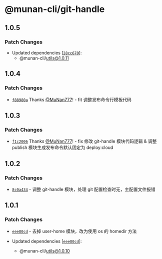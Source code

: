 # @munan-cli/git-handle

## 1.0.5

### Patch Changes

- Updated dependencies [[`28cc670`](https://github.com/MuNan777/munan-cli/commit/28cc670577030ca9fde26b24c62910582441b738)]:
  - @munan-cli/utils@1.0.11

## 1.0.4

### Patch Changes

- [`f88980a`](https://github.com/MuNan777/munan-cli/commit/f88980afb03cacc2cd63d3cc591a640159c8e059) Thanks [@MuNan777](https://github.com/MuNan777)! - fit 调整发布命令行模板代码

## 1.0.3

### Patch Changes

- [`f1c2006`](https://github.com/MuNan777/munan-cli/commit/f1c2006d8a3ac256885f0d560c9059a3bf1506b7) Thanks [@MuNan777](https://github.com/MuNan777)! - fix 修改 git-handle 模块代码逻辑 & 调整 publish 模块生成发布命令默认固定为 deploy:cloud

## 1.0.2

### Patch Changes

- [`8c0a434`](https://github.com/MuNan777/munan-cli/commit/8c0a4349ae9ab01cd6fb6fa8aabeba649427bbbd) - 调整 git-handle 模块，处理 git 配置检查时无，主配置文件报错

## 1.0.1

### Patch Changes

- [`eee80cd`](https://github.com/MuNan777/munan-cli/commit/eee80cd81b6721cfde59bc4bfe280eeabf457202) - 去掉 user-home 模块，改为使用 os 的 homedir 方法

- Updated dependencies [[`eee80cd`](https://github.com/MuNan777/munan-cli/commit/eee80cd81b6721cfde59bc4bfe280eeabf457202)]:
  - @munan-cli/utils@1.0.10

